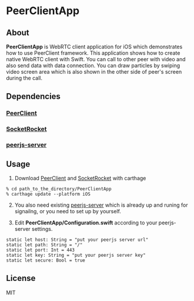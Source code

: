 # PeerClientApp

## About
<b>PeerClientApp</b> is WebRTC client application for iOS which demonstrates how to use PeerClient framework. This application shows how to create native WebRTC client with Swift. You can call to other peer with video and also send data with data connection. You can draw particles by swiping video screen area which is also shown in the other side of peer's screen during the call. 


## Dependencies

### [PeerClient](https://github.com/akiramur/PeerClient)  
### [SocketRocket](https://github.com/facebook/SocketRocket)  
### [peerjs-server](https://github.com/peers/peerjs-server)  



## Usage

1. Download [PeerClient](https://github.com/akiramur/PeerClient) and [SocketRocket](https://github.com/facebook/SocketRocket) with carthage  

```
% cd path_to_the_directory/PeerClientApp  
% carthage update --platform iOS  
```

2. You also need existing [peerjs-server](https://github.com/peers/peerjs-server) which is already up and runing for signailng, or you need to set up by yourself.

3. Edit <b>PeerClientApp/Configuration.swift</b> according to your peerjs-server settings.

```
static let host: String = "put your peerjs server url"
static let path: String = "/"
static let port: Int = 443
static let key: String = "put your peerjs server key"
static let secure: Bool = true
```

## License

MIT

